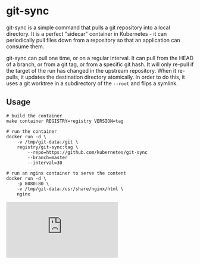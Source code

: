 # git-sync

git-sync is a simple command that pulls a git repository into a local directory.
It is a perfect "sidecar" container in Kubernetes - it can periodically pull
files down from a repository so that an application can consume them.

git-sync can pull one time, or on a regular interval.  It can pull from the HEAD
of a branch, or from a git tag, or from a specific git hash.  It will only
re-pull if the target of the run has changed in the upstream repository.  When
it re-pulls, it updates the destination directory atomically.  In order to do
this, it uses a git worktree in a subdirectory of the `--root` and flips a
symlink.

## Usage

```
# build the container
make container REGISTRY=registry VERSION=tag

# run the container
docker run -d \
    -v /tmp/git-data:/git \
    registry/git-sync:tag \
        --repo=https://github.com/kubernetes/git-sync
        --branch=master
        --interval=30

# run an nginx container to serve the content
docker run -d \
    -p 8080:80 \
    -v /tmp/git-data:/usr/share/nginx/html \
    nginx
```

[![Analytics](https://kubernetes-site.appspot.com/UA-36037335-10/GitHub/git-sync/README.md?pixel)]()
